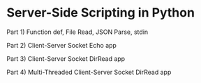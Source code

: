 # Server-Side Scripting in Python #

Part 1) Function def, File Read, JSON Parse, stdin

Part 2) Client-Server Socket Echo app

Part 3) Client-Server Socket DirRead app

Part 4) Multi-Threaded Client-Server Socket DirRead app

